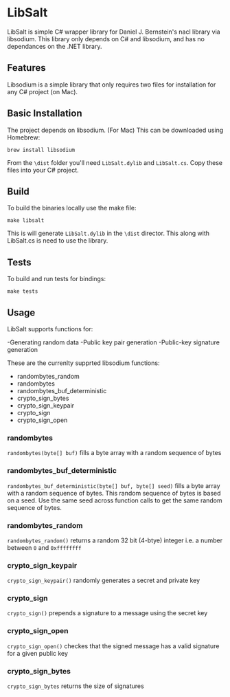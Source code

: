 
# LibSalt

LibSalt is simple C# wrapper library for Daniel J. Bernstein's nacl library via libsodium. This library only depends on C# and libsodium, and has no dependances on the .NET library. 

## Features

Libsodium is a simple library that only requires two files for installation for any C# project (on Mac).

## Basic Installation

The project depends on libsodium. (For Mac) This can be downloaded using Homebrew:

``` brew install libsodium ```

From the ```\dist``` folder you'll need ```LibSalt.dylib``` and ```LibSalt.cs```. Copy these files into your C# project.

## Build

To build the binaries locally use the make file:

``` make libsalt ```

This is will generate ```LibSalt.dylib``` in the ```\dist``` director. This along with LibSalt.cs is need to use the library.

## Tests

To build and run tests for bindings:

``` make tests ``` 

## Usage

LibSalt supports functions for:

-Generating random data
-Public key pair generation
-Public-key signature generation

These are the currenlty supprted libsodium functions:

- randombytes_random
- randombytes
- randombytes_buf_deterministic
- crypto_sign_bytes
- crypto_sign_keypair
- crypto_sign
- crypto_sign_open

### randombytes

`randombytes(byte[] buf)` fills a byte array with a random sequence of bytes

### randombytes_buf_deterministic

`randombytes_buf_deterministic(byte[] buf, byte[] seed)` fills a byte array with a random sequence of bytes. This random sequence of bytes is based on a seed. Use the same seed across function calls to get the same random sequence of bytes. 

### randombytes_random

`randombytes_random()` returns a random 32 bit (4-btye) integer i.e. a number between `0` and `0xffffffff`


### crypto_sign_keypair

`crypto_sign_keypair()` randomly generates a secret and private key

### crypto_sign

`crypto_sign()` prepends a signature to a message using the secret key

### crypto_sign_open

`crypto_sign_open()` checkes that the signed message has a valid signature for a given public key

### crypto_sign_bytes

`crypto_sign_bytes` returns the size of signatures

